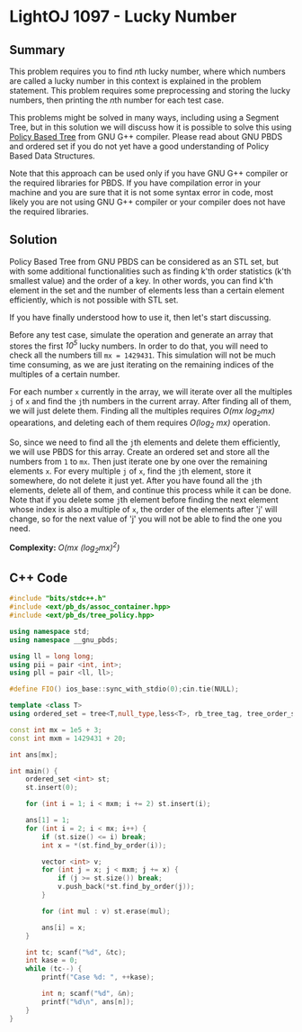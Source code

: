 # LightOJ 1097 - Lucky Number

## Summary
This problem requires you to find *n*th lucky number, where which numbers are called a lucky number in this context is explained in the problem statement. This problem requires some preprocessing and storing the lucky numbers, then printing the *n*th number for each test case.

This problems might be solved in many ways, including using a Segment Tree, but in this solution we will discuss how it is possible to solve this using [Policy Based Tree](https://codeforces.com/blog/entry/11080) from GNU G++ compiler. Please read about GNU PBDS and ordered set if you do not yet have a good understanding of Policy Based Data Structures.

Note that this approach can be used only if you have GNU G++ compiler or the required libraries for PBDS. If you have compilation error in your machine and you are sure that it is not some syntax error in code, most likely you are not using GNU G++ compiler or your compiler does not have the required libraries.

## Solution
Policy Based Tree from GNU PBDS can be considered as an STL set, but with some additional functionalities such as finding k'th order statistics (k'th smallest value) and the order of a key. In other words, you can find k'th element in the set and the number of elements less than a certain element efficiently, which is not possible with STL set.

If you have finally understood how to use it, then let's start discussing.

Before any test case, simulate the operation and generate an array that stores the first *10<sup>5</sup>* lucky numbers. In order to do that, you will need to check all the numbers till `mx = 1429431`. This simulation will not be much time consuming, as we are just iterating on the remaining indices of the multiples of a certain number. 

For each number `x` currently in the array, we will iterate over all the multiples `j` of `x` and find the `j`th numbers in the current array. After finding all of them, we will just delete them. Finding all the multiples requires *O(mx log<sub>2</sub>mx)* opearations, and deleting each of them requires *O(log<sub>2</sub> mx)* operation.

So, since we need to find all the `j`th elements and delete them efficiently, we will use PBDS for this array. Create an ordered set and store all the numbers from `1` to `mx`. Then just iterate one by one over the remaining elements `x`. For every multiple `j` of `x`, find the `j`th element, store it somewhere, do not delete it just yet. After you have found all the `j`th elements, delete all of them, and continue this process while it can be done. Note that if you delete some `j`th element before finding the next element whose index is also a multiple of `x`, the order of the elements after 'j' will change, so for the next value of 'j' you will not be able to find the one you need.

**Complexity:** *O(mx (log<sub>2</sub>mx)<sup>2</sup>)*

## C++ Code

```C++
#include "bits/stdc++.h"
#include <ext/pb_ds/assoc_container.hpp>
#include <ext/pb_ds/tree_policy.hpp>

using namespace std;
using namespace __gnu_pbds;

using ll = long long;
using pii = pair <int, int>;
using pll = pair <ll, ll>;

#define FIO() ios_base::sync_with_stdio(0);cin.tie(NULL);

template <class T>
using ordered_set = tree<T,null_type,less<T>, rb_tree_tag, tree_order_statistics_node_update>;

const int mx = 1e5 + 3;
const int mxm = 1429431 + 20;

int ans[mx];

int main() {
    ordered_set <int> st;
    st.insert(0);

    for (int i = 1; i < mxm; i += 2) st.insert(i);

    ans[1] = 1;
    for (int i = 2; i < mx; i++) {
        if (st.size() <= i) break;
        int x = *(st.find_by_order(i));

        vector <int> v;
        for (int j = x; j < mxm; j += x) {
            if (j >= st.size()) break;
            v.push_back(*st.find_by_order(j));
        }

        for (int mul : v) st.erase(mul);

        ans[i] = x;
    }

    int tc; scanf("%d", &tc);
    int kase = 0;
    while (tc--) {
        printf("Case %d: ", ++kase);

        int n; scanf("%d", &n);
        printf("%d\n", ans[n]);
    }
}

```